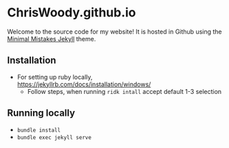 # ChrisWoody.github.io

Welcome to the source code for my website! It is hosted in Github using the [Minimal Mistakes Jekyll](https://github.com/mmistakes/minimal-mistakes) theme.

## Installation

- For setting up ruby locally, https://jekyllrb.com/docs/installation/windows/
  - Follow steps, when running `ridk intall` accept default 1-3 selection

## Running locally

- `bundle install`
- `bundle exec jekyll serve`
